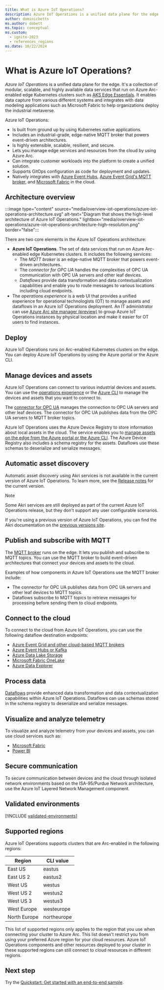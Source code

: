 ```yaml
---
title: What is Azure IoT Operations?
description: Azure IoT Operations is a unified data plane for the edge. It's a collection of various data services that run on Azure Arc-enabled edge Kubernetes clusters.
author: dominicbetts
ms.author: dobett
ms.topic: conceptual
ms.custom:
  - ignite-2023
  - references_regions
ms.date: 10/22/2024
---
```


# What is Azure IoT Operations?

_Azure IoT Operations_ is a unified data plane for the edge. It's a collection of modular, scalable, and highly available data services that run on Azure Arc-enabled edge Kubernetes clusters such as [AKS Edge Essentials](#validated-environments). It enables data capture from various different systems and integrates with data modeling applications such as Microsoft Fabric to help organizations deploy the industrial metaverse.

Azure IoT Operations:

* Is built from ground up by using Kubernetes native applications.
* Includes an industrial-grade, edge-native MQTT broker that powers event-driven architectures.
* Is highly extensible, scalable, resilient, and secure.
* Lets you manage edge services and resources from the cloud by using Azure Arc.
* Can integrate customer workloads into the platform to create a unified solution.
* Supports GitOps configuration as code for deployment and updates.
* Natively integrates with [Azure Event Hubs](../event-hubs/azure-event-hubs-kafka-overview.md), [Azure Event Grid's MQTT broker](../event-grid/mqtt-overview.md), and [Microsoft Fabric](/fabric/) in the cloud.

## Architecture overview

:::image type="content" source="media/overview-iot-operations/azure-iot-operations-architecture.svg" alt-text="Diagram that shows the high-level architecture of Azure IoT Operations." lightbox="media/overview-iot-operations/azure-iot-operations-architecture-high-resolution.png" border="false":::

There are two core elements in the Azure IoT Operations architecture:

* **Azure IoT Operations**. The set of data services that run on Azure Arc-enabled edge Kubernetes clusters. It includes the following services:
  * The _MQTT broker_ is an edge-native MQTT broker that powers event-driven architectures.
  * The _connector for OPC UA_ handles the complexities of OPC UA communication with OPC UA servers and other leaf devices.
  * _Dataflows_ provide data transformation and data contextualization capabilities and enable you to route messages to various locations including cloud endpoints.
* The _operations experience_ is a web UI that provides a unified experience for operational technologists (OT) to manage assets and dataflows in an Azure IoT Operations deployment. An IT administrator can use [Azure Arc site manager (preview)](/azure/azure-arc/site-manager/overview) to group Azure IoT Operations instances by physical location and make it easier for OT users to find instances.

## Deploy

Azure IoT Operations runs on Arc-enabled Kubernetes clusters on the edge. You can deploy Azure IoT Operations by using the Azure portal or the Azure CLI.

## Manage devices and assets

Azure IoT Operations can connect to various industrial devices and assets. You can use the [operations experience](discover-manage-assets/howto-manage-assets-remotely.md?tabs=portal) or the [Azure CLI](discover-manage-assets/howto-manage-assets-remotely.md?tabs=cli) to manage the devices and assets that you want to connect to.

The [connector for OPC UA](discover-manage-assets/overview-opcua-broker.md) manages the connection to OPC UA servers and other leaf devices. The connector for OPC UA publishes data from the OPC UA servers to MQTT broker topics.

Azure IoT Operations uses the Azure Device Registry to store information about local assets in the cloud. The service enables you to [manage assets on the edge from the Azure portal or the Azure CLI](discover-manage-assets/howto-secure-assets.md). The Azure Device Registry also includes a schema registry for the assets. Dataflows use these schemas to deserialize and serialize messages.

## Automatic asset discovery

Automatic asset discovery using Akri services is not available in the current version of Azure IoT Operations. To learn more, see the [Release notes](https://github.com/Azure/azure-iot-operations/releases) for the current version.

> [!NOTE]
> Some Akri services are still deployed as part of the current Azure IoT Operations release, but they don't support any user configurable scenarios.

If you're using a previous version of Azure IoT Operations, you can find the Akri documentation on the [previous versions site](/previous-versions/azure/iot-operations/discover-manage-assets/overview-akri).

## Publish and subscribe with MQTT

The [MQTT broker](manage-mqtt-broker/overview-iot-mq.md) runs on the edge. It lets you publish and subscribe to MQTT topics. You can use the MQTT broker to build event-driven architectures that connect your devices and assets to the cloud.

Examples of how components in Azure IoT Operations use the MQTT broker include:

* The connector for OPC UA publishes data from OPC UA servers and other leaf devices to MQTT topics.
* Dataflows subscribe to MQTT topics to retrieve messages for processing before sending them to cloud endpoints.

## Connect to the cloud

To connect to the cloud from Azure IoT Operations, you can use the following dataflow destination endpoints:

* [Azure Event Grid and other cloud-based MQTT brokers](connect-to-cloud/howto-configure-mqtt-endpoint.md)
* [Azure Event Hubs or Kafka](connect-to-cloud/howto-configure-kafka-endpoint.md)
* [Azure Data Lake Storage](connect-to-cloud/howto-configure-adlsv2-endpoint.md)
* [Microsoft Fabric OneLake](connect-to-cloud/howto-configure-fabric-endpoint.md)
* [Azure Data Explorer](connect-to-cloud/howto-configure-adx-endpoint.md)

## Process data

[Dataflows](connect-to-cloud/overview-dataflow.md) provide enhanced data transformation and data contextualization capabilities within Azure IoT Operations. Dataflows can use schemas stored in the schema registry to deserialize and serialize messages.

## Visualize and analyze telemetry

To visualize and analyze telemetry from your devices and assets, you can use cloud services such as:

* [Microsoft Fabric](/fabric/get-started/fabric-trial)
* [Power BI](https://powerbi.microsoft.com/)

## Secure communication

To secure communication between devices and the cloud through isolated network environments based on the ISA-95/Purdue Network architecture, use the Azure IoT Layered Network Management component.

## Validated environments

[!INCLUDE [validated-environments](includes/validated-environments.md)]

## Supported regions

Azure IoT Operations supports clusters that are Arc-enabled in the following regions:

| Region       | CLI value   |
|--------------|-------------|
| East US      | eastus      |
| East US 2    | eastus2     |
| West US      | westus      |
| West US 2    | westus2     |
| West US 3    | westus3     |
| West Europe  | westeurope  |
| North Europe | northeurope |

This list of supported regions only applies to the region that you use when connecting your cluster to Azure Arc. This list doesn't restrict you from using your preferred Azure region for your cloud resources. Azure IoT Operations components and other resources deployed to your cluster in these supported regions can still connect to cloud resources in different regions.

## Next step

Try the [Quickstart: Get started with an end-to-end sample](get-started-end-to-end-sample/quickstart-deploy.md).
